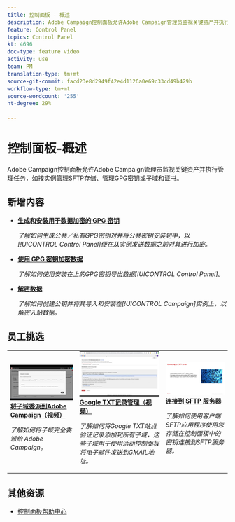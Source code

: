 ```yaml
---
title: 控制面板 - 概述
description: Adobe Campaign控制面板允许Adobe Campaign管理员监视关键资产并执行管理任务，如按实例管理SFTP存储、管理GPG密钥或子域和证书。
feature: Control Panel
topics: Control Panel
kt: 4696
doc-type: feature video
activity: use
team: PM
translation-type: tm+mt
source-git-commit: facd23e8d2949f42e4d1126a0e69c33cd49b429b
workflow-type: tm+mt
source-wordcount: '255'
ht-degree: 29%

---
```


# 控制面板-概述

Adobe Campaign控制面板允许Adobe Campaign管理员监视关键资产并执行管理任务，如按实例管理SFTP存储、管理GPG密钥或子域和证书。

## 新增内容

* **[生成和安装用于数据加密的 GPG 密钥](/help/control-panel-tutorials/instance-settings/gpg-key-management/generating-and-installing-gpg-keys-for-data-encryption.md)**

   *了解如何生成公共／私有GPG密钥对并将公共密钥安装到中，以[!UICONTROL Control Panel]便在从实例发送数据之前对其进行加密。*

* **[使用 GPG 密钥加密数据](/help/control-panel-tutorials/instance-settings/gpg-key-management/using-a-gpg-key-to-encrypt-data.md)**

   *了解如何使用安装在上的GPG密钥导出数据[!UICONTROL Control Panel]。*

* **[解密数据](/help/control-panel-tutorials/instance-settings/gpg-key-management/decrypting-data.md)**

   *了解如何创建公钥并将其导入和安装在[!UICONTROL Campaign]实例上，以解密入站数据。*

## 员工挑选

<table>
<tr>
  <td>
    <a href="./subdomains-and-certificates/subdomain-delegation.md"> 
      <img alt="将子域委派到Adobe Campaign（视频）" src="./assets/31390.jpg"/>
    </a>
    <div>
      <a href="./subdomains-and-certificates/subdomain-delegation.md">
    <strong>将子域委派到Adobe Campaign（视频）</strong>
    </a>
    </div>
    <p>
    <em>了解如何将子域完全委派给 Adobe Campaign。</em>
    <p>
  </td>
   <td>
    <a href="./subdomains-and-certificates/google-txt-record-management.md">
      <img alt="Google TXT记录管理（视频）" src="./assets/32369.jpg" />
    </a>
    <div>
    <a href="./subdomains-and-certificates/google-txt-record-management.md">
    <strong>Google TXT记录管理（视频）</strong>
    </a>
    </div>
    <p>
    <em> 了解如何将Google TXT站点验证记录添加到所有子域，这些子域用于使用活动控制面板将电子邮件发送到GMAIL地址。</em>
    <p>
  </td>
  <td>
    <a href="./sftp-management/connect-to-sftp-server.md">
      <img alt="连接到SFTP服务器" src="./assets/27263.jpg" />
    </a>
    <div>
      <a href="./sftp-management/connect-to-sftp-server.md">
    <strong>连接到 SFTP 服务器</strong>
    </a>
    </div>
    <p>
    <em>了解如何使用客户端SFTP应用程序使用您存储在控制面板中的密钥连接到SFTP服务器。 </em>
    <p>
  </td>
</tr>
</table>

## 其他资源

* [控制面板帮助中心](https://docs.adobe.com/content/help/zh-Hans/control-panel/using/control-panel-home.html)
